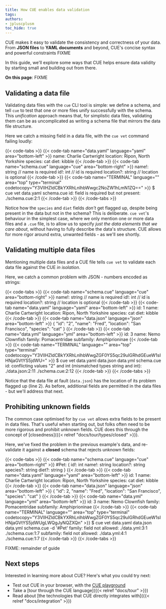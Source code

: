 ```yaml
---
title: How CUE enables data validation
tags:
authors:
- jpluscplusm
toc_hide: true
---
```


CUE makes it easy to validate the consistency and correctness of your data.
From **JSON files** to **YAML documents** and beyond, CUE's concise syntax and
powerful constraints FIXME

In this guide, we'll explore some ways that CUE helps ensure data validity by
starting small and building out from there.

**On this page**: FIXME

## Validating a data file

Validating data files with the `cue` CLI tool is simple: we define a schema,
and tell `cue` to test that one or more files unify successfully with the schema.
This *unification* approach means that, for simplistic data files, validating
them can be as uncomplicated as writing a schema file that mirrors the data
file structure.

Here we catch a missing field in a data file, with the `cue vet` command
failing loudly:

<!-- TODO: roll this missing required field demo into a later, multi-data-file example
  after https://github.com/cue-lang/cue/issues/2520 is addressed. -->

{{< code-tabs >}}
{{< code-tab name="data.yaml" language="yaml" area="bottom-left" >}}
name: Charlie Cartwright
location: Ripon, North Yorkshire
species: cat
diet: kibble
{{< /code-tab >}}
{{< code-tab name="schema.cue" language="cue" area="bottom-right" >}}
name!:     string // name is required
id!:       int    // id is required
location?: string // location is optional
{{< /code-tab >}}
{{< code-tab name="TERMINAL" language="" area="top" type="terminal" codetocopy="Y3VlIHZldCBkYXRhLnlhbWwgc2NoZW1hLmN1ZQ==" >}}
$ cue vet data.yaml schema.cue
id: field is required but not present:
    ./schema.cue:2:1
{{< /code-tab >}}
{{< /code-tabs >}}

Notice how the `species` and `diet` fields *don't* get flagged up, despite
being present in the data but not in the schema?  This is deliberate. `cue vet`'s
behaviour in the simplest case, where we only mention one or more data files
and a `.cue` file, is to allow us to specify *just the data elements that we
care about*, without having to fully describe the data's structure. CUE allows
for more rigor around extra, unwanted fields - as we'll see shortly.

## Validating multiple data files

Mentioning multiple data files and a CUE file tells `cue vet` to validate each
data file against the CUE *in isolation*.

Here, we catch a common problem with JSON - numbers encoded as strings:

{{< code-tabs >}}
{{< code-tab name="schema.cue" language="cue" area="bottom-right" >}}
name!:     string // name is required
id!:       int    // id is required
location?: string // location is optional
{{< /code-tab >}}
{{< code-tab name="data.yaml" language="yaml" area="bottom-left" >}}
id: 1
name: Charlie Cartwright
location: Ripon, North Yorkshire
species: cat
diet: kibble
{{< /code-tab >}}
{{< code-tab name="data.json" language="json" area="bottom-left" >}}
{
    "id": "2",
    "name": "Fred",
    "location": "San Francisco",
    "species": "cat"
}
{{< /code-tab >}}
{{< code-tab name="data.yml" language="yml" area="bottom-left" >}}
id: 3
name: Nemo Clownfish
family: Pomacentridae
subfamily: Amphiprioninae
{{< /code-tab >}}
{{< code-tab name="TERMINAL" language="" area="top" type="terminal" codetocopy="Y3VlIHZldCBkYXRhLnlhbWwgZGF0YS5qc29uIGRhdGEueW1sIHNjaGVtYS5jdWU=" >}}
$ cue vet data.yaml data.json data.yml schema.cue
id: conflicting values "2" and int (mismatched types string and int):
    ./data.json:2:11
    ./schema.cue:2:12
{{< /code-tab >}}
{{< /code-tabs >}}

Notice that the data file at fault (`data.json`) has the location of its
problem flagged up (line 2). As before, additional fields are permitted in the
data files - but we'll address that next.

## Prohibiting unknown fields

The common case optimised for by `cue vet` allows extra fields to be present in
data files. That's useful when starting out, but folks often need to be more
rigorous and prohibit unknown fields. CUE does this through the concept of
[closedness]({{< relref "docs/tour/types/closed" >}}).

Here, we've fixed the problem in the previous example's data, and re-validate
it against a **closed** schema that rejects unknown fields:

{{< code-tabs >}}
{{< code-tab name="schema.cue" language="cue" area="bottom-right" >}}
#Pet: {
	id!:       int
	name!:     string
	location?: string
	species?:  string
	diet?:     string
}
{{< /code-tab >}}
{{< code-tab name="data.yaml" language="yaml" area="bottom-left" >}}
id: 1
name: Charlie Cartwright
location: Ripon, North Yorkshire
species: cat
diet: kibble
{{< /code-tab >}}
{{< code-tab name="data.json" language="json" area="bottom-left" >}}
{
    "id": 2,
    "name": "Fred",
    "location": "San Francisco",
    "species": "cat"
}
{{< /code-tab >}}
{{< code-tab name="data.yml" language="yml" area="bottom-left" >}}
id: 3
name: Nemo Clownfish
family: Pomacentridae
subfamily: Amphiprioninae
{{< /code-tab >}}
{{< code-tab name="TERMINAL" language="" area="top" type="terminal" codetocopy="Y3VlIHZldCBkYXRhLnlhbWwgZGF0YS5qc29uIGRhdGEueW1sIHNjaGVtYS5jdWUgLWQgJyNQZXQn" >}}
$ cue vet data.yaml data.json data.yml schema.cue -d '#Pet'
family: field not allowed:
    ./data.yml:3:1
    ./schema.cue:1:7
subfamily: field not allowed:
    ./data.yml:4:1
    ./schema.cue:1:7
{{< /code-tab >}}
{{< /code-tabs >}}

FIXME: remainder of guide

## Next steps

Interested in learning more about CUE? Here's what you could try next:

- Test out CUE in your browser, with the [CUE playground](/play)
- Take a [tour through the CUE language]({{< relref "docs/tour" >}})
- Read about [the technologies that CUE directly integrates with]({{< relref
  "docs/integration" >}})
<!-- TODO: extend list when more docs have landed -->
